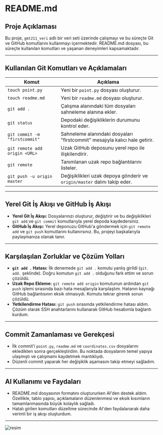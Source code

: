 # README.md

## Proje Açıklaması
Bu proje, `gmt211_veri` adlı bir veri seti üzerinde çalışmayı ve bu süreçte Git ve GitHub komutlarını kullanmayı içermektedir. README.md dosyası, bu süreçte kullanılan komutları ve yaşanan deneyimleri kapsamaktadır.

---

## Kullanılan Git Komutları ve Açıklamaları

| Komut                         | Açıklama |
|--------------------------------|-------------------------------------------------------------|
| `touch point.py`              | Yeni bir `point.py` dosyası oluşturur.                      |
| `touch readme.md`             | Yeni bir `readme.md` dosyası oluşturur.                     |
| `git add .`                   | Çalışma alanındaki tüm dosyaları sahneleme alanına ekler.   |
| `git status`                  | Depodaki değişikliklerin durumunu kontrol eder.             |
| `git commit -m "firstcommit"` | Sahneleme alanındaki dosyaları "firstcommit" mesajıyla kalıcı hale getirir. |
| `git remote add origin <URL>`  | Uzak GitHub deposunu yerel repo ile ilişkilendirir.         |
| `git remote`                  | Tanımlanan uzak repo bağlantılarını listeler.               |
| `git push -u origin master`    | Değişiklikleri uzak depoya gönderir ve `origin/master` dalını takip eder. |

---

## Yerel Git İş Akışı ve GitHub İş Akışı
- **Yerel Git İş Akışı:** Dosyalarınızı oluşturur, değiştirir ve bu değişiklikleri `git add` ve `git commit` komutlarıyla yerel depoda kaydedersiniz. 
- **GitHub İş Akışı:** Yerel deponuzu GitHub'a göndermek için `git remote add` ve `git push` komutlarını kullanırsınız. Bu, projeyi başkalarıyla paylaşmanıza olanak tanır.

---

## Karşılaşılan Zorluklar ve Çözüm Yolları
- **`git add .` Hatası:** İlk denemede `git add .` komutu yanlış girildi (`git. add.` şeklinde). Doğru komutun `git add .` olduğunu fark ettim ve sorun çözüldü.
- **Uzak Repo Ekleme:** `git remote add origin` komutunun ardından `git push` işlemi sırasında bazı hata mesajlarıyla karşılaştım. Hatanın kaynağı GitHub bağlantısının eksik olmasıydı. Komutu tekrar girerek sorun çözüldü.
- **Yetkilendirme Hatası:** `git push` sırasında yetkilendirme hatası aldım. Çözüm olarak SSH anahtarlarını kullanarak GitHub hesabımla bağlantı kurdum.

---

## Commit Zamanlaması ve Gerekçesi
- İlk commit'i `point.py`, `readme.md` ve `coordinates.csv` dosyalarını ekledikten sonra gerçekleştirdim. Bu noktada dosyalarım temel yapıya ulaşmıştı ve çalışmamı kaydetmek mantıklıydı.
- Düzenli commit yaparak her değişiklik aşamasını takip etmeyi sağladım.

---

## AI Kullanımı ve Faydaları
- README.md dosyasının formatını oluştururken AI'den destek aldım. Özellikle, tablo yapısı, açıklamaların düzenlenmesi ve eksik kısımların tamamlanmasında büyük kolaylık sağladı.
- Hatalı girilen komutları düzeltme sürecinde AI'den faydalanarak daha verimli bir iş akışı oluşturdum.

---
![resim](https://github.com/byzyiilmaz/gmt211_veri/tree/master/img)